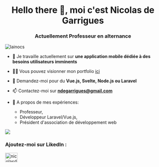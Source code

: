 <h1 align="center">Hello there 👋, moi c'est Nicolas de Garrigues</h1>
<h3 align="center">Actuellement Professeur en alternance</h3>

<p align="left"> <img src="https://komarev.com/ghpvc/?username=lainocs&label=Profile%20views&color=0e75b6&style=flat" alt="lainocs" /> </p>

- 🔭 Je travaille actuellement sur **une application mobile dédiée à des besoins utilisateurs imminents**

- 👨‍💻 Vous pouvez visionner mon portfolio [ici](https://ndegarrigues.vercel.app/)

- 💬 Demandez-moi pour du **Vue.js, Svelte, Node.js ou Laravel**

- 📫 Contactez-moi sur **ndegarrigues@gmail.com**

- 📄 A propos de mes expériences:
    - Professeur, 
    - Développeur Laravel/Vue.js, 
    - Président d'association de développement web<br/>

![](https://github-readme-stats.vercel.app/api/top-langs/?username=lainocs&theme=onedark&hide_border=true&include_all_commits=false&count_private=false&layout=compact)<br/>

<h3 align="left">Ajoutez-moi sur LikedIn :</h3>
<p align="left">
<a href="https://linkedin.com/in/nicolasdegarrigues" target="blank"><img align="center" src="https://raw.githubusercontent.com/rahuldkjain/github-profile-readme-generator/master/src/images/icons/Social/linked-in-alt.svg" alt="nicolasdegarrigues" height="30" width="40" /></a>
</p>
